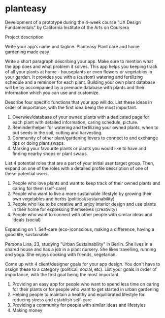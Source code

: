 # planteasy
Development of a prototype during the 4-week course "UX Design Fundamentals" by California Institute of the Arts on Coursera

Project description

Write your app’s name and tagline.
  Planteasy
  Plant care and home gardening made easy

Write a short paragraph describing your app. Make sure to mention what the app does and what problem it solves.
  This app helps you keeping track of all your plants at home - houseplants or even flowers or vegetables in your garden. It provides you
  with a (custom) watering and fertilizing schedule and a reminder for each plant. Building your own plant database will be by accompanied
  by a premade database with plants and their information which you can use and customize.
  
Describe four specific functions that your app will do. List these ideas in order of importance, with the first idea being the most
important.
  1. Overwiev/database of your owned plants with a dedicated page for each plant with detailed information, caring schedule, picture.
  2. Reminder/helper for watering and fertilizing your owned plants, when to put seeds in the soil, cutting and harvesting.
  3. Community of other plant/gardening lovers to connect to and exchange tips or doing plant swaps.
  4. Marking your favourite plants or plants you would like to have and finding nearby shops or plant swaps.

List 4 potential roles that are a part of your initial user target group. Then, expand on one of the roles with a detailed profile description
of one of these potential users.
  1. People who love plants and want to keep track of their owned plants and caring for them (self-care)
  2. People who want to live a more sustainable lifestyle by growing their own vegetables and herbs (political/sustainability)
  3. People who like to be creative and enjoy interior design and use plants in their home for expressing themselves (creativity)
  4. People who want to connect with other people with similar ideas and ideals (social)

  Expanding on 1. Self-care
  (eco-)conscious, making a difference, having a good life, sustainable
  
  Persona
  Lina, 23, studying "Urban Sustainability" in Berlin. She lives in a shared house and has a job in a plant nursery. She likes travelling, running
  and yoga. She enjoys cooking with friends, vegetarian.

Come up with 4 client/designer goals for your app design. You don't have to assign these to a category (political, social, etc). List your
goals in order of importance, with the first goal being the most important.
  1. Providing an easy app for people who want to spend less time on caring for their plants or for people who want to get started in urban
    gardening
  2. Helping people to maintain a healthy and equilibrated lifestyle for reducing stress and establish self-care
  3. Providing a community for people with similar ideas and lifestyles
  4. Making money
